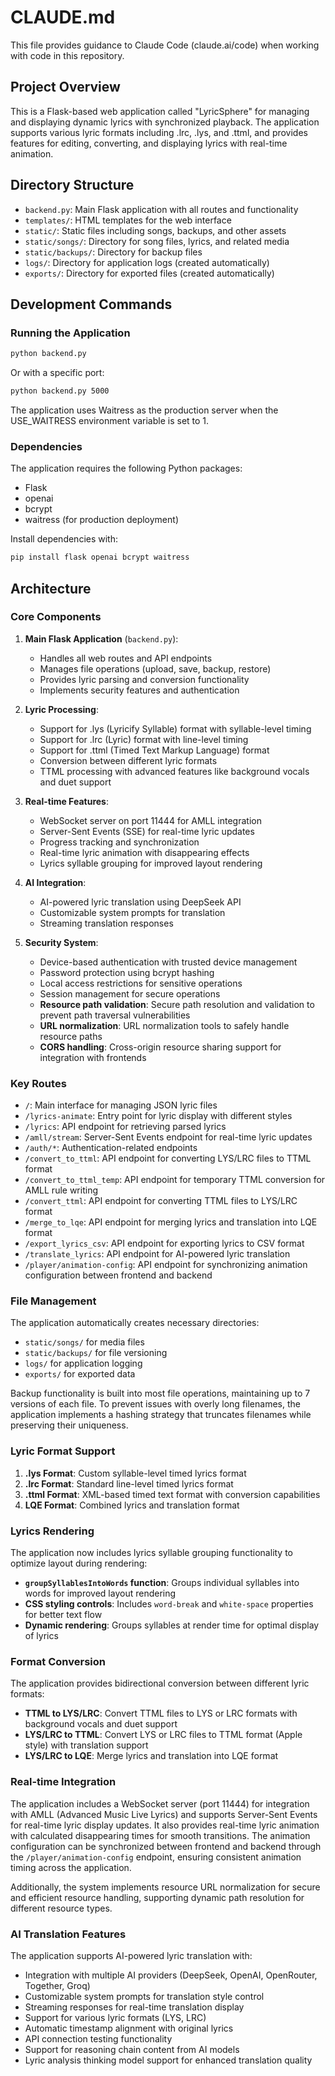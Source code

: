 # CLAUDE.md

This file provides guidance to Claude Code (claude.ai/code) when working with code in this repository.

## Project Overview

This is a Flask-based web application called "LyricSphere" for managing and displaying dynamic lyrics with synchronized playback. The application supports various lyric formats including .lrc, .lys, and .ttml, and provides features for editing, converting, and displaying lyrics with real-time animation.

## Directory Structure

- `backend.py`: Main Flask application with all routes and functionality
- `templates/`: HTML templates for the web interface
- `static/`: Static files including songs, backups, and other assets
- `static/songs/`: Directory for song files, lyrics, and related media
- `static/backups/`: Directory for backup files
- `logs/`: Directory for application logs (created automatically)
- `exports/`: Directory for exported files (created automatically)

## Development Commands

### Running the Application

```bash
python backend.py
```

Or with a specific port:
```bash
python backend.py 5000
```

The application uses Waitress as the production server when the USE_WAITRESS environment variable is set to 1.

### Dependencies

The application requires the following Python packages:
- Flask
- openai
- bcrypt
- waitress (for production deployment)

Install dependencies with:
```bash
pip install flask openai bcrypt waitress
```

## Architecture

### Core Components

1. **Main Flask Application** (`backend.py`):
   - Handles all web routes and API endpoints
   - Manages file operations (upload, save, backup, restore)
   - Provides lyric parsing and conversion functionality
   - Implements security features and authentication

2. **Lyric Processing**:
   - Support for .lys (Lyricify Syllable) format with syllable-level timing
   - Support for .lrc (Lyric) format with line-level timing
   - Support for .ttml (Timed Text Markup Language) format
   - Conversion between different lyric formats
   - TTML processing with advanced features like background vocals and duet support

3. **Real-time Features**:
   - WebSocket server on port 11444 for AMLL integration
   - Server-Sent Events (SSE) for real-time lyric updates
   - Progress tracking and synchronization
   - Real-time lyric animation with disappearing effects
   - Lyrics syllable grouping for improved layout rendering

4. **AI Integration**:
   - AI-powered lyric translation using DeepSeek API
   - Customizable system prompts for translation
   - Streaming translation responses

5. **Security System**:
   - Device-based authentication with trusted device management
   - Password protection using bcrypt hashing
   - Local access restrictions for sensitive operations
   - Session management for secure operations
   - **Resource path validation**: Secure path resolution and validation to prevent path traversal vulnerabilities
   - **URL normalization**: URL normalization tools to safely handle resource paths
   - **CORS handling**: Cross-origin resource sharing support for integration with frontends

### Key Routes

- `/`: Main interface for managing JSON lyric files
- `/lyrics-animate`: Entry point for lyric display with different styles
- `/lyrics`: API endpoint for retrieving parsed lyrics
- `/amll/stream`: Server-Sent Events endpoint for real-time lyric updates
- `/auth/*`: Authentication-related endpoints
- `/convert_to_ttml`: API endpoint for converting LYS/LRC files to TTML format
- `/convert_to_ttml_temp`: API endpoint for temporary TTML conversion for AMLL rule writing
- `/convert_ttml`: API endpoint for converting TTML files to LYS/LRC format
- `/merge_to_lqe`: API endpoint for merging lyrics and translation into LQE format
- `/export_lyrics_csv`: API endpoint for exporting lyrics to CSV format
- `/translate_lyrics`: API endpoint for AI-powered lyric translation
- `/player/animation-config`: API endpoint for synchronizing animation configuration between frontend and backend

### File Management

The application automatically creates necessary directories:
- `static/songs/` for media files
- `static/backups/` for file versioning
- `logs/` for application logging
- `exports/` for exported data

Backup functionality is built into most file operations, maintaining up to 7 versions of each file. To prevent issues with overly long filenames, the application implements a hashing strategy that truncates filenames while preserving their uniqueness.

### Lyric Format Support

1. **.lys Format**: Custom syllable-level timed lyrics format
2. **.lrc Format**: Standard line-level timed lyrics format
3. **.ttml Format**: XML-based timed text format with conversion capabilities
4. **LQE Format**: Combined lyrics and translation format

### Lyrics Rendering

The application now includes lyrics syllable grouping functionality to optimize layout during rendering:
- **`groupSyllablesIntoWords` function**: Groups individual syllables into words for improved layout rendering
- **CSS styling controls**: Includes `word-break` and `white-space` properties for better text flow
- **Dynamic rendering**: Groups syllables at render time for optimal display of lyrics

### Format Conversion

The application provides bidirectional conversion between different lyric formats:
- **TTML to LYS/LRC**: Convert TTML files to LYS or LRC formats with background vocals and duet support
- **LYS/LRC to TTML**: Convert LYS or LRC files to TTML format (Apple style) with translation support
- **LYS/LRC to LQE**: Merge lyrics and translation into LQE format

### Real-time Integration

The application includes a WebSocket server (port 11444) for integration with AMLL (Advanced Music Live Lyrics) and supports Server-Sent Events for real-time lyric display updates. It also provides real-time lyric animation with calculated disappearing times for smooth transitions. The animation configuration can be synchronized between frontend and backend through the `/player/animation-config` endpoint, ensuring consistent animation timing across the application.

Additionally, the system implements resource URL normalization for secure and efficient resource handling, supporting dynamic path resolution for different resource types.

### AI Translation Features

The application supports AI-powered lyric translation with:
- Integration with multiple AI providers (DeepSeek, OpenAI, OpenRouter, Together, Groq)
- Customizable system prompts for translation style control
- Streaming responses for real-time translation display
- Support for various lyric formats (LYS, LRC)
- Automatic timestamp alignment with original lyrics
- API connection testing functionality
- Support for reasoning chain content from AI models
- Lyric analysis thinking model support for enhanced translation quality